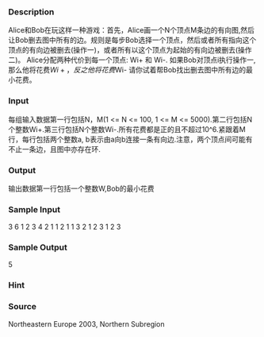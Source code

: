 
### Description
Alice和Bob在玩这样一种游戏：首先，Alice画一个N个顶点M条边的有向图,然后让Bob删去图中所有的边。规则是每步Bob选择一个顶点，然后或者所有指向这个顶点的有向边被删去(操作一)，或者所有以这个顶点为起始的有向边被删去(操作二)。
Alice分配两种代价到每一个顶点: Wi+ 和 Wi-. 如果Bob对顶点i执行操作一,那么他将花费$Wi+，反之他将花费$Wi-
请你试着帮Bob找出删去图中所有边的最小花费。

### Input
每组输入数据第一行包括N，M(1 <= N <= 100, 1 <= M <= 5000).第二行包括N个整数Wi+.第三行包括N个整数Wi-.所有花费都是正的且不超过10^6.紧跟着M行，每行包括两个整数a, b表示由a向b连接一条有向边.注意，两个顶点间可能有不止一条边，且图中亦存在环.

### Output
输出数据第一行包括一个整数W,Bob的最小花费
### Sample Input
3 6
1 2 3
4 2 1
1 2
1 1
3 2
1 2
3 1
2 3

### Sample Output
5

### Hint

### Source
Northeastern Europe 2003, Northern Subregion